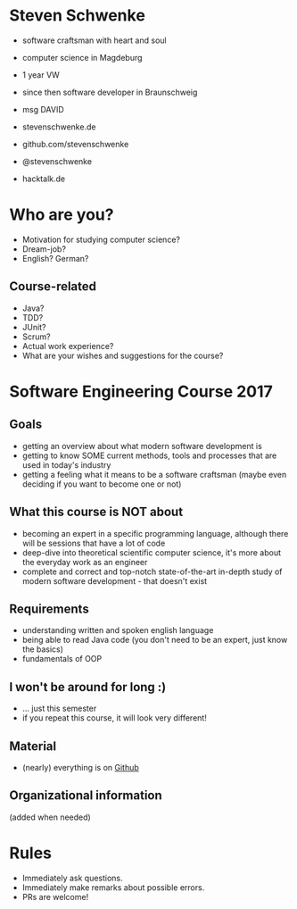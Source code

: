 # Steven Schwenke
- software craftsman with heart and soul
- computer science in Magdeburg
- 1 year VW
- since then software developer in Braunschweig
- msg DAVID


- stevenschwenke.de
- github.com/stevenschwenke
- @stevenschwenke
- hacktalk.de

# Who are you?
- Motivation for studying computer science?
- Dream-job?
- English? German?

## Course-related
- Java?
- TDD?
- JUnit?
- Scrum?
- Actual work experience?
- What are your wishes and suggestions for the course?

# Software Engineering Course 2017
## Goals
- getting an overview about what modern software development is
- getting to know SOME current methods, tools and processes that are used in today's industry
- getting a feeling what it means to be a software craftsman (maybe even deciding if you want to become one or not)

## What this course is NOT about
- becoming an expert in a specific programming language, although there will be sessions that have a lot of code  
- deep-dive into theoretical scientific computer science, it's more about the everyday work as an engineer
- complete and correct and top-notch state-of-the-art in-depth study of modern software development - that doesn't exist

## Requirements
- understanding written and spoken english language 
- being able to read Java code (you don't need to be an expert, just know the basics)
- fundamentals of OOP

## I won't be around for long :)
- ... just this semester
- if you repeat this course, it will look very different!

## Material
- (nearly) everything is on [Github](https://github.com/stevenschwenke/SoftwareEngineeringCourse)

## Organizational information
(added when needed)

# Rules
- Immediately ask questions.
- Immediately make remarks about possible errors.
- PRs are welcome!
